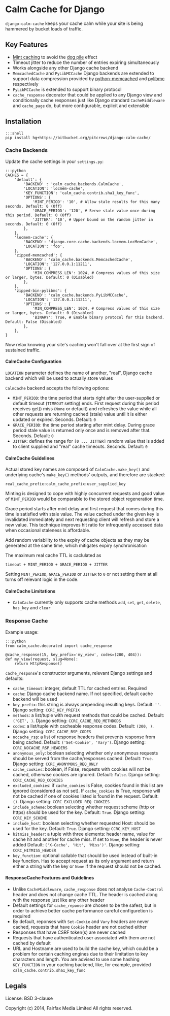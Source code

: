 # Calm Cache for Django

`django-calm-cache` keeps your cache calm while your site is being hammered by
bucket loads of traffic.

## Key Features

 * [Mint caching](http://djangosnippets.org/snippets/155/) to avoid the
   [dog pile](http://en.wikipedia.org/wiki/Cache_stampede) effect
 * Timeout jitter to reduce the number of entries expiring simultaneously
 * Works alongside any other Django cache backend
 * `MemcachedCache` and `PyLibMCCache` Django backends are extended to support
   data compression provided by [python-memcached](ftp://ftp.tummy.com/pub/python-memcached/)
   and [pylibmc](http://sendapatch.se/projects/pylibmc/) respectively
 * `PyLibMCCache` is extended to support binary protocol
 * `cache_response` decorator that could be applied to any Django view and
   conditionally cache responses just like Django standard `CacheMiddleware`
   and `cache_page` do, but more configurable, explicit and extensible

## Installation

    :::shell
    pip install hg+https://bitbucket.org/pitcrews/django-calm-cache/


### Cache Backends

Update the cache settings in your `settings.py`:

    :::python
    CACHES = {
        'default': {
            'BACKEND' : 'calm_cache.backends.CalmCache',
            'LOCATION': 'locmem-cache',
            'KEY_FUNCTION': 'calm_cache.contrib.sha1_key_func',
            'OPTIONS': {
                'MINT_PERIOD': '10', # Allow stale results for this many seconds. Default: 0 (Off)
                'GRACE_PERIOD': '120', # Serve stale value once during this period. Default: 0 (Off)
                'JITTER': '10', # Upper bound on the random jitter in seconds. Default: 0 (Off)
            },
        },
        'locmem-cache': {
            'BACKEND': 'django.core.cache.backends.locmem.LocMemCache',
            'LOCATION': 'foo',
        },
        'zipped-memcached': {
            'BACKEND': 'calm_cache.backends.MemcachedCache',
            'LOCATION': '127.0.0.1:11211',
            'OPTIONS': {
                'MIN_COMPRESS_LEN': 1024, # Compress values of this size or larger, bytes. Default: 0 (Disabled)
            },
        },
        'zipped-bin-pylibmc': {
            'BACKEND': 'calm_cache.backends.PyLibMCCache',
            'LOCATION': '127.0.0.1:11211',
            'OPTIONS': {
                'MIN_COMPRESS_LEN': 1024, # Compress values of this size or larger, bytes. Default: 0 (Disabled)
                'BINARY': True, # Enable binary protocol for this backend. Default: False (Disabled)
            },
        },
    }

Now relax knowing your site's caching won't fall over at the first sign of sustained traffic.

#### CalmCache Configuration


`LOCATION` parameter defines the name of another, "real", Django cache backend
which will be used to actually store values

`CalmCache` backend accepts the following options:

 * `MINT_PERIOD`: the time period that starts right after the user-supplied
   or default timeout (`TIMEOUT` setting) ends.
   First request during this period receives get() miss (`None` or default) and
   refreshes the value while all other requests are returning cached (stale)
   value until it is either updated or expired. Seconds. Default: `0`
 * `GRACE_PERIOD`: the time period starting after mint delay.
   During grace period stale value is returned only once and is removed after that.
   Seconds. Default: `0`
 * `JITTER`: defines the range for `[0 ... JITTER]` random value
   that is added to client supplied and "real" cache timeouts. Seconds. Default: `0`


#### CalmCache Guidelines

Actual stored key names are composed of `CalmCache.make_key()`
and underlying cache's `make_key()` methods' outputs, and therefore are stacked:

    real_cache_prefix:calm_cache_prefix:user_supplied_key


Minting is designed to cope with highly concurrent requests and good value
of `MINT_PERIOD` would be comparable to the stored object regeneration time.

Grace period starts after mint delay and first request that comes during this time
is satisfied with stale value. The value cached under the given key
is invalidated immediately and next requesting client will refresh and
store a new value. This technique improves hit ratio for infrequently accessed
data when occasional staleness is affordable.

Add random variability to the expiry of cache objects as they may be generated
at the same time, which mitigates expiry synchronisation

The maximum real cache TTL is caclulated as

    timeout + MINT_PERIOD + GRACE_PERIOD + JITTER


Setting `MINT_PERIOD`, `GRACE_PERIOD` or `JITTER` to `0` or not setting them
at all turns off relevant logic in the code.


#### CalmCache Limitations

 * `CalmCache` currently only supports cache methods `add`, `set`, `get`, `delete`,
   `has_key` and `clear`


### Response Cache

Example usage:

    :::python
    from calm_cache.decorated import cache_response

    @cache_response(15, key_prefix='my_view', codes=(200, 404)):
    def my_view(request, slug=None):
        return HttpResponse()

`cache_response`'s constructor arguments, relevant Django settings and
defaults:

 * `cache_timeout`: integer, default TTL for cached entries. Required
 * `cache`: Django cache backend name. If not specified, default cache
   backend will be used
 * `key_prefix`: this string is always prepending resulting keys.
   Default: `''`. Django setting: `CCRC_KEY_PREFIX`
 * `methods`: a list/tuple with request methods that could be cached.
   Default: `('GET', )`. Django setting: `CCRC_CACHE_REQ_METHDODS`
 * `codes`: a list/tuple with cacheable response codes.
   Default: `(200, )`. Django setting: `CCRC_CACHE_RSP_CODES`
 * `nocache_rsp`: a list of response headers that prevents response
   from being cached. Default: `('Set-Cookie', 'Vary')`.
   Django setting: `CCRC_NOCACHE_RSP_HEADERS`
 * `anonymous_only`: boolean selecting whether only anonymous requests
   should be served from the cache/responses cached.
   Default: `True`. Django setting: `CCRC_ANONYMOUS_REQ_ONLY`
 * `cache_cookies`: boolean, if False, requests with cookies will
   not be cached, otherwise cookies are ignored. Default: `False`.
   Django setting: `CCRC_CACHE_REQ_COOKIES`
 * `excluded_cookies`: if `cache_cookies` is False, cookies found in
   this list are ignored (considered as not set).
   If `cache_cookies` is True, response will not be cached if
   one of cookies listed is found in the request. Default: `()`.
   Django setting: `CCRC_EXCLUDED_REQ_COOKIES`
 * `include_scheme`: boolean selecting whether request scheme (http
   or https) should be used for the key. Default: `True`.
   Django setting: `CCRC_KEY_SCHEME`
 * `include_host`: boolean selecting whether requested Host: should
   be used for the key. Default: `True`. Django setting: `CCRC_KEY_HOST`
 * `hitmiss_header`: a tuple with three elements: header name,
   value for cache hit and another for cache miss.
   If set to `None`, the header is never added
   Default: `('X-Cache', 'Hit', 'Miss')'`. Django setting: `CCRC_HITMISS_HEADER`
 * `key_function`: optional callable that should be used instead of
   built-in key function.
   Has to accept request as its only argument and return either
   a string with the key or `None` if the request should not be cached.


#### ResponseCache Features and Guidelines

 * Unlike `CacheMiddleware`, `cache_response` does not analyse `Cache-Control`
   header and does not change cache TTL. The header is cached along
   with the response just like any other header
 * Default settings for `cache_reponse` are chosen to be the safest, but in
   order to achieve better cache performance careful configuretion is required
 * By default, reponses with `Set-Cookie` and `Vary` headers are never cached,
   requests that have `Cookie` header are not cached either
 * Responses that have CSRF token(s) are never cached
 * Requests that have authenticated user associated with them are not cached
   by default
 * URL and Hostname are used to build the cache key, which could be a problem
   for certain caching engines due to their limitation to key characters and length.
   You are advised to use some hashing `KEY_FUNCTION` in your caching backend, like,
   for example, provided `calm_cache.contrib.sha1_key_func`


## Legals

License: BSD 3-clause

Copyright (c) 2014, Fairfax Media Limited
All rights reserved.
